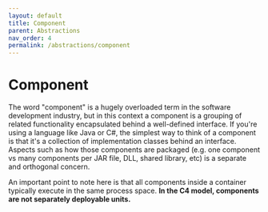 ```yaml
---
layout: default
title: Component
parent: Abstractions
nav_order: 4
permalink: /abstractions/component
---
```


# Component

The word "component" is a hugely overloaded term in the software development industry, but in this context a
component is a grouping of related functionality encapsulated behind a well-defined interface. If you're using a
language like Java or C#, the simplest way to think of a component is that it's a collection of implementation
classes behind an interface. Aspects such as how those components are packaged (e.g. one component vs many components
per JAR file, DLL, shared library, etc) is a separate and orthogonal concern.

An important point to note here is that all components inside a container typically execute in the same process space.
__In the C4 model, components are not separately deployable units.__